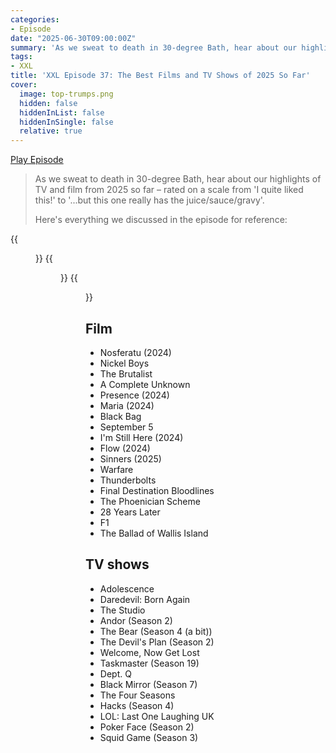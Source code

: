 ```yaml
---
categories:
- Episode
date: "2025-06-30T09:00:00Z"
summary: 'As we sweat to death in 30-degree Bath, hear about our highlights of TV and film from 2025 so far.'
tags:
- XXL
title: 'XXL Episode 37: The Best Films and TV Shows of 2025 So Far'
cover: 
  image: top-trumps.png
  hidden: false
  hiddenInList: false
  hiddenInSingle: false
  relative: true
---
```


[Play Episode](https://www.patreon.com/posts/xxl-episode-37-132781310)
> As we sweat to death in 30-degree Bath, hear about our highlights of TV and film from 2025 so far – rated on a scale from 'I quite liked this!' to '...but this one really has the juice/sauce/gravy'.
>
> Here's everything we discussed in the episode for reference:

{{<figure 
    src="camping.png" 
    alt="Camping">}}
{{<figure 
    src="cave.png" 
    alt="Cave">}}
{{<figure 
    src="outer-wilds.png" 
    alt="Outer Wilds">}}

## Film
- Nosferatu (2024)
- Nickel Boys
- The Brutalist
- A Complete Unknown
- Presence (2024)
- Maria (2024)
- Black Bag
- September 5
- I'm Still Here (2024)
- Flow (2024)
- Sinners (2025)
- Warfare
- Thunderbolts
- Final Destination Bloodlines
- The Phoenician Scheme
- 28 Years Later
- F1
- The Ballad of Wallis Island

## TV shows
- Adolescence 
- Daredevil: Born Again
- The Studio
- Andor (Season 2)
- The Bear (Season 4 (a bit))
- The Devil's Plan (Season 2)
- Welcome, Now Get Lost
- Taskmaster (Season 19)
- Dept. Q
- Black Mirror (Season 7)
- The Four Seasons
- Hacks (Season 4)
- LOL: Last One Laughing UK
- Poker Face (Season 2)
- Squid Game (Season 3)